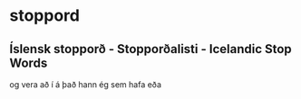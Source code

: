 # stoppord
## Íslensk stopporð - Stopporðalisti - Icelandic Stop Words

og
vera
að
í
á
það
hann
ég
sem
hafa
eða
